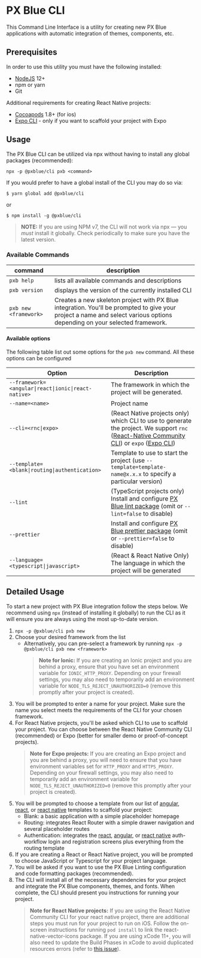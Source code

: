# PX Blue CLI

This Command Line Interface is a utility for creating new PX Blue applications with automatic integration of themes, components, etc.

## Prerequisites

In order to use this utility you must have the following installed:

-   [NodeJS](https://nodejs.org/en/download/) 12+
-   npm or yarn
-   Git

Additional requirements for creating React Native projects:

-   [Cocoapods](https://cocoapods.org/) 1.8+ (for ios)
-   [Expo CLI](https://docs.expo.io/versions/latest/workflow/expo-cli/) - only if you want to scaffold your project with Expo

## Usage

The PX Blue CLI can be utilized via npx without having to install any global packages (recommended):

```
npx -p @pxblue/cli pxb <command>
```

If you would prefer to have a global install of the CLI you may do so via:

```shell
$ yarn global add @pxblue/cli
```

or

```shell
$ npm install -g @pxblue/cli
```

> **NOTE:** If you are using NPM v7, the CLI will not work via npx — you _must_ install it globally. Check periodically to make sure you have the latest version.

### Available Commands

| command               | description                                                                                                                                                              |
| --------------------- | ------------------------------------------------------------------------------------------------------------------------------------------------------------------------ |
| `pxb help`            | lists all available commands and descriptions                                                                                                                            |
| `pxb version`         | displays the version of the currently installed CLI                                                                                                                      |
| `pxb new <framework>` | Creates a new skeleton project with PX Blue integration. You'll be prompted to give your project a name and select various options depending on your selected framework. |

#### Available options

The following table list out some options for the `pxb new` command. All these options can be configured

| Option                                                         | Description                                                                                                                                                                                                                           |
| -------------------------------------------------------------- | ------------------------------------------------------------------------------------------------------------------------------------------------------------------------------------------------------------------------------------- |
| <code>--framework=<angular\|react\|ionic\|react-native></code> | The framework in which the project will be generated.                                                                                                                                                                                 |
| ```--name=<name>```                                            | Project name                                                                                                                                                                                                                          |
| <code>--cli=<rnc\|expo></code>                                 | (React Native projects only) which CLI to use to generate the project. We support `rnc` ([React-Native Community CLI](https://github.com/react-native-community/cli)) or `expo` ([Expo CLI](https://docs.expo.io/workflow/expo-cli/)) |
| <code>--template=<blank\|routing\|authentication></code>       | Template to use to start the project (use `--template=template-name@x.x.x` to specify a particular version)                                                                                                                           |
| `--lint`                                                       | (TypeScript projects only) Install and configure [PX Blue lint package](https://www.npmjs.com/package/@pxblue/eslint-config) (omit or `--lint=false` to disable)                                                                      |
| `--prettier`                                                   | Install and configure [PX Blue prettier package](https://www.npmjs.com/package/@pxblue/prettier-config) (omit or `--prettier=false` to disable)                                                                                       |
| <code>--language=<typescript\|javascript></code>               | (React & React Native Only) The language in which the project will be generated                                                                                                                                                       |

## Detailed Usage

To start a new project with PX Blue integration follow the steps below. We recommend using `npx` (instead of installing it globally) to run the CLI as it will ensure you are always using the most up-to-date version.

1. `npx -p @pxblue/cli pxb new`
2. Choose your desired framework from the list
    - Alternatively, you can pre-select a framework by running `npx -p @pxblue/cli pxb new <framework>`
        > **Note for Ionic:** If you are creating an Ionic project and you are behind a proxy, ensure that you have set an environment variable for `IONIC_HTTP_PROXY`. Depending on your firewall settings, you may also need to temporarily add an environment variable for `NODE_TLS_REJECT_UNAUTHORIZED=0` (remove this promptly after your project is created).
3. You will be prompted to enter a name for your project. Make sure the name you select meets the requirements of the CLI for your chosen framework.
4. For React Native projects, you'll be asked which CLI to use to scaffold your project. You can choose between the React Native Community CLI (recommended) or Expo (better for smaller demo or proof-of-concept projects).
    > **Note for Expo projects:** If you are creating an Expo project and you are behind a proxy, you will need to ensure that you have environment variables set for `HTTP_PROXY` and `HTTPS_PROXY`. Depending on your firewall settings, you may also need to temporarily add an environment variable for `NODE_TLS_REJECT_UNAUTHORIZED=0` (remove this promptly after your project is created).
5. You will be prompted to choose a template from our list of [angular](https://github.com/pxblue/angular-cli-templates), [react](https://github.com/pxblue/react-cli-templates), or [react native](https://github.com/pxblue/react-native-cli-templates) templates to scaffold your project:
    -   Blank: a basic application with a simple placeholder homepage
    -   Routing: integrates React Router with a simple drawer navigation and several placeholder routes
    -   Authentication: integrates the [react](https://www.npmjs.com/package/@pxblue/react-auth-workflow), [angular](https://www.npmjs.com/package/@pxblue/angular-auth-workflow), or [react native](https://www.npmjs.com/package/@pxblue/react-native-auth-workflow) auth-workflow login and registration screens plus everything from the routing template
6. If you are creating a React or React Native project, you will be prompted to choose JavaScript or Typescript for your project language.
7. You will be asked if you want to use the PX Blue Linting configuration and code formatting packages (recommended).
8. The CLI will install all of the necessary dependencies for your project and integrate the PX Blue components, themes, and fonts. When complete, the CLI should present you instructions for running your project.
    > **Note for React Native projects:** If you are using the React Native Community CLI for your react native project, there are additional steps you must run for your project to run on iOS. Follow the on-screen instructions for running `pod install` to link the react-native-vector-icons package. If you are using xCode 11+, you will also need to update the Build Phases in xCode to avoid duplicated resources errors (refer to [this issue](https://github.com/oblador/react-native-vector-icons/issues/1074)).
